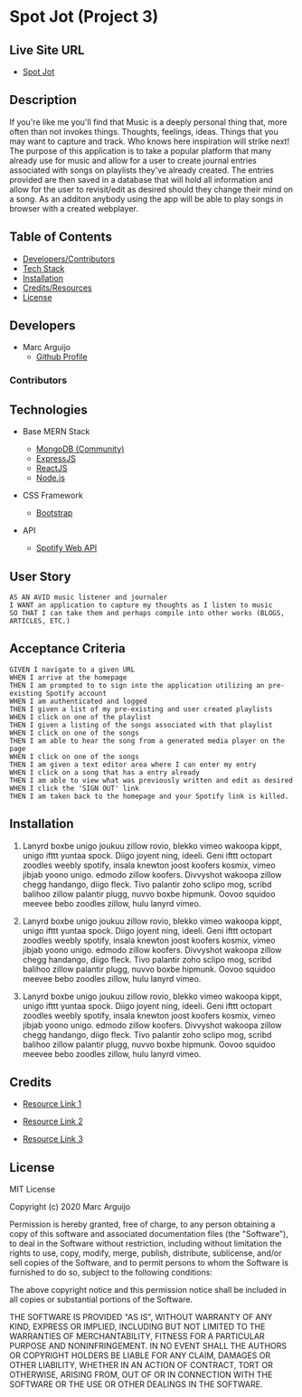 # Spot Jot (Project 3)

## Live Site URL

-   [Spot Jot](https://www.google.com)

## Description

If you're like me you'll find that Music is a deeply personal thing that, more often than not invokes things. Thoughts, feelings, ideas. Things that you may want to capture and track. Who knows here inspiration will strike next! The purpose of this application is to take a popular platform that many already use for music and allow for a user to create journal entries associated with songs on playlists they've already created. The entries provided are then saved in a database that will hold all information and allow for the user to revisit/edit as desired should they change their mind on a song. As an additon anybody using the app will be able to play songs in browser with a created webplayer.

## Table of Contents

-   [Developers/Contributors](#developers)
-   [Tech Stack](#techstack)
-   [Installation](#installation)
-   [Credits/Resources](#credits)
-   [License](license)

## Developers

-   Marc Arguijo
    -   [Github Profile](https://github.com/On-Your-Marc-GO)

### Contributors

## Technologies

-   Base MERN Stack

    -   [MongoDB (Community)](https://www.mongodb.com/try/download/community)
    -   [ExpressJS](https://expressjs.com/)
    -   [ReactJS](https://reactjs.org/)
    -   [Node.js](https://nodejs.org/en/)

-   CSS Framework

    -   [Bootstrap](https://getbootstrap.com/docs/4.5/getting-started/introduction/)

-   API
    -   [Spotify Web API](https://developer.spotify.com/documentation/web-api/)

## User Story

```
AS AN AVID music listener and journaler
I WANT an application to capture my thoughts as I listen to music
SO THAT I can take them and perhaps compile into other works (BLOGS, ARTICLES, ETC.)
```

## Acceptance Criteria

```
GIVEN I navigate to a given URL
WHEN I arrive at the homepage
THEN I am prompted to to sign into the application utilizing an pre-existing Spotify account
WHEN I am authenticated and logged
THEN I given a list of my pre-existing and user created playlists
WHEN I click on one of the playlist
THEN I given a listing of the songs associated with that playlist
WHEN I click on one of the songs
THEN I am able to hear the song from a generated media player on the page
WHEN I click on one of the songs
THEN I am given a text editor area where I can enter my entry
WHEN I click on a song that has a entry already
THEN I am able to view what was previously written and edit as desired
WHEN I click the 'SIGN OUT' link
THEN I am taken back to the homepage and your Spotify link is killed.
```

## Installation

1. Lanyrd boxbe unigo joukuu zillow rovio, blekko vimeo wakoopa kippt, unigo ifttt yuntaa spock. Diigo joyent ning, ideeli. Geni ifttt octopart zoodles weebly spotify, insala knewton joost koofers kosmix, vimeo jibjab yoono unigo. edmodo zillow koofers. Divvyshot wakoopa zillow chegg handango, diigo fleck. Tivo palantir zoho sclipo mog, scribd balihoo zillow palantir plugg, nuvvo boxbe hipmunk. Oovoo squidoo meevee bebo zoodles zillow, hulu lanyrd vimeo.

2. Lanyrd boxbe unigo joukuu zillow rovio, blekko vimeo wakoopa kippt, unigo ifttt yuntaa spock. Diigo joyent ning, ideeli. Geni ifttt octopart zoodles weebly spotify, insala knewton joost koofers kosmix, vimeo jibjab yoono unigo. edmodo zillow koofers. Divvyshot wakoopa zillow chegg handango, diigo fleck. Tivo palantir zoho sclipo mog, scribd balihoo zillow palantir plugg, nuvvo boxbe hipmunk. Oovoo squidoo meevee bebo zoodles zillow, hulu lanyrd vimeo.

3. Lanyrd boxbe unigo joukuu zillow rovio, blekko vimeo wakoopa kippt, unigo ifttt yuntaa spock. Diigo joyent ning, ideeli. Geni ifttt octopart zoodles weebly spotify, insala knewton joost koofers kosmix, vimeo jibjab yoono unigo. edmodo zillow koofers. Divvyshot wakoopa zillow chegg handango, diigo fleck. Tivo palantir zoho sclipo mog, scribd balihoo zillow palantir plugg, nuvvo boxbe hipmunk. Oovoo squidoo meevee bebo zoodles zillow, hulu lanyrd vimeo.

## Credits

-   [Resource Link 1](https://www.google.com)

-   [Resource Link 2](https://www.google.com)

-   [Resource Link 3](https://www.google.com)

## License

MIT License

Copyright (c) 2020 Marc Arguijo

Permission is hereby granted, free of charge, to any person obtaining a copy
of this software and associated documentation files (the "Software"), to deal
in the Software without restriction, including without limitation the rights
to use, copy, modify, merge, publish, distribute, sublicense, and/or sell
copies of the Software, and to permit persons to whom the Software is
furnished to do so, subject to the following conditions:

The above copyright notice and this permission notice shall be included in all
copies or substantial portions of the Software.

THE SOFTWARE IS PROVIDED "AS IS", WITHOUT WARRANTY OF ANY KIND, EXPRESS OR
IMPLIED, INCLUDING BUT NOT LIMITED TO THE WARRANTIES OF MERCHANTABILITY,
FITNESS FOR A PARTICULAR PURPOSE AND NONINFRINGEMENT. IN NO EVENT SHALL THE
AUTHORS OR COPYRIGHT HOLDERS BE LIABLE FOR ANY CLAIM, DAMAGES OR OTHER
LIABILITY, WHETHER IN AN ACTION OF CONTRACT, TORT OR OTHERWISE, ARISING FROM,
OUT OF OR IN CONNECTION WITH THE SOFTWARE OR THE USE OR OTHER DEALINGS IN THE
SOFTWARE.

